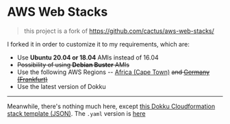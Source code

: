 # AWS Web Stacks

> this project is a fork of <https://github.com/cactus/aws-web-stacks/>

I forked it in order to customize it to my requirements, which are:

- Use **Ubuntu 20.04 or 18.04** AMIs instead of 16.04
- ~~Possibility of using **Debian Buster** AMIs~~
- Use the following AWS Regions -- [Africa (Cape Town)](https://aws.amazon.com/blogs/aws/now-open-aws-africa-cape-town-region/) ~~and [Germany (Frankfurt)](https://aws.amazon.com/blogs/aws/aws-region-germany/)~~
- Use the latest version of Dokku

----

Meanwhile, there's nothing much here, except [this Dokku Cloudformation stack template (JSON)](dokku-no-nat.json). The `.yaml` version is [here](dokku-no-nat.yaml)
